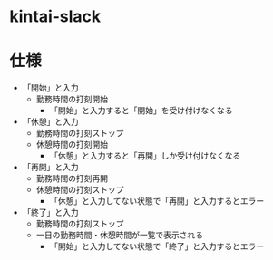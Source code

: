 # kintai-slack
# 仕様
- 「開始」と入力
  - 勤務時間の打刻開始
    - 「開始」と入力すると「開始」を受け付けなくなる
- 「休憩」と入力
  - 勤務時間の打刻ストップ
  - 休憩時間の打刻開始
    - 「休憩」と入力すると「再開」しか受け付けなくなる
- 「再開」と入力
  - 勤務時間の打刻再開
  - 休憩時間の打刻ストップ
    - 「休憩」と入力してない状態で「再開」と入力するとエラー
- 「終了」と入力
  - 勤務時間の打刻ストップ
  - 一日の勤務時間・休憩時間が一覧で表示される
    - 「開始」と入力してない状態で「終了」と入力するとエラー
